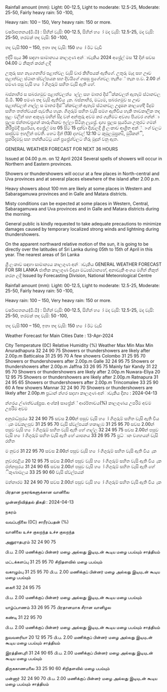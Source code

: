 Rainfall amount (mm): Light: 00-12.5, Light to moderate: 12.5-25, Moderate: 25-50, Fairly heavy rain: 50 -100,

Heavy rain: 100 – 150, Very heavy rain: 150 or more.

වර්ෂාපතනය(මි.මී) : සිහින් වැසි: 00-12.5, සිහින් හ ෝ මද වැසි: 12.5-25, මද වැසි: 25-50, තරමක් තද වැසි: 50 -100,

තද වැසි:100 – 150, ඉතා තද වැසි: 150 හ ෝ ඊට වැඩි

ඉදිරි පැය 36 සඳහා සාමාන්‍යය කාලගුණ අන්‍ාවැකිය 2024 අප්‍රේල් මස 12 දින්‍ සවස 04.00 ට නිකුත් කරන්‍ ලදි

උතුරු සහ නැගෙනහිර පළාත්වල වැසි වාර කිහිපයක් ඇතිගේ. උතුරු මැද සහ ඌව පළාත්වල ස්ථාන ස්වල්පයක සහ දිවයිගේ ගසසු ප්‍රගේශවල තැනිේ තැන ප.ව. 2.00 න් පමණ පසු වැසි හ ෝ ගිගුරුම් සහිත වැසි ඇති හේ.

බස්නාහිර ස සබරගමුව පළාත්වලත් ොල්ල සහ මාතර දිස්ික්කවලත් ඇතැම් ස්ථානවල මි.මී. 100 පමණ තද වැසි ඇතිවිය ැක. බස්නාහිර, මධ්‍යම, සබරගමුව ස ඌව පළාත්වලත් ගාල්ල ස මාතර දිස්ික්කවලත් ඇතැම් ස්ථානවල උදෑසන කාලහේදී මීදුම් සහිත තත්ත්වයක් පැවතිය හැක. ගිගුරුම් සහිත වැසි සමග ඇතිවිය හැකි තාවකාලික තද සුළං වලින් සහ අකුණු මඟින් සිදු වන්‍ අන්‍තුරු අවම කර ගැනීමට අවශ්‍ය පියවර ගන්න්‍ා ප්‍රලස ජන්‍තාවප්‍රගන් කාරුණිකව ඉල්ලා සිටිනු ලැප්‍රේ. දෘශ්‍ය ප්‍රලස සූර්යයා උතුරට ගමන් කිරීප්‍රම්දී සූර්යයා, අප්‍රේල් මස 05 සිට 15 දක්වා දින්‍වලදී ශ්‍රී ලංකාව ආශ්‍රිත අක්්ාංශ්‍ වලට සෘජුවම ඉහලින් පවතී. හෙට දින්‍ (13) දහවල් 12:10 ට කුමුලමුප්‍රන්‍යි, මුරිකන්ි, ප්‍රකරිදමඩු සහ තන්නියට්ටු යන්‍ ප්‍රප්‍රේශ්‍වලට හිරු මුදුන් වනු ඇත.

GENERAL WEATHER FORECAST FOR NEXT 36 HOURS

Issued at 04.00 p.m. on 12 April 2024 Several spells of showers will occur in Northern and Eastern provinces.

Showers or thundershowers will occur at a few places in North-central and Uva provinces and at several places elsewhere of the island after 2.00 p.m.

Heavy showers about 100 mm are likely at some places in Western and Sabaragamuwa provinces and in Galle and Matara districts.

Misty conditions can be expected at some places in Western, Central, Sabaragamuwa and Uva provinces and in Galle and Matara districts during the morning.

General public is kindly requested to take adequate precautions to minimize damages caused by temporary localized strong winds and lightning during thundershowers.

On the apparent northward relative motion of the sun, it is going to be directly over the latitudes of Sri Lanka during 05th to 15th of April in this year. The nearest areas of Sri Lanka

ශ්‍රී ලංකාව සඳහා සාමාන්‍යය කාලගුණ අන්‍ාවැකිය GENERAL WEATHER FORECAST FOR SRI LANKA ජාතික කාලගුණ විදයා මධ්‍යස්ථානහේ, අනාවැකි අංශය මගින් නිකුත් කරන ලදි Issued by Forecasting Division, National Meteorological Centre

Rainfall amount (mm): Light: 00-12.5, Light to moderate: 12.5-25, Moderate: 25-50, Fairly heavy rain: 50 -100,

Heavy rain: 100 – 150, Very heavy rain: 150 or more.

වර්ෂාපතනය(මි.මී) : සිහින් වැසි: 00-12.5, සිහින් හ ෝ මද වැසි: 12.5-25, මද වැසි: 25-50, තරමක් තද වැසි: 50 -100,

තද වැසි:100 – 150, ඉතා තද වැසි: 150 හ ෝ ඊට වැඩි

Weather Forecast for Main Cities Date : 13-Apr-2024

City Temperature (0C) Relative Humidity (%) Weather Max Min Max Min Anuradhapura 32 24 90 75 Showers or thundershowers are likely after 2.00p.m Batticaloa 31 25 95 70 A few showers Colombo 31 25 95 70 Showers or thundershowers after 2.00p.m Galle 32 24 95 75 Showers or thundershowers after 2.00p.m Jaffna 33 26 95 75 Mainly fair Kandy 31 22 95 70 Showers or thundershowers are likely after 2.00p.m Nuwara-Eliya 20 12 95 75 Showers or thundershowers are likely after 2.00p.m Ratnapura 31 24 95 65 Showers or thundershowers after 2.00p.m Trincomalee 33 25 90 60 A few showers Mannar 32 24 90 70 Showers or thundershowers are likely after 2.00p.m ප්‍රධාන්‍ න්‍ගර සදහා කාලගුණ අන්‍ාවැකිය දින්‍ය : 2024-04-13

න්‍ගරය උ්ණත්වය(ප්‍රස. අංශ්‍ක) සාප්‍රේක්් ආර්රතාවය(%) කාලගුණය උපරිම අවම උපරිම අවම

අනුරාධ්‍පුරය 32 24 90 75 සවස 2.00න් පසුව වැසි හ ෝ ගිගුරුම් සහිත වැසි ඇති විය ැක මඩකලපුව 31 25 95 70 වැසි ස්වල්පයක් හකාළඹ 31 25 95 70 සවස 2.00න් පසුව වැසි හ ෝ ගිගුරුම් සහිත වැසි ඇති හේ ගාල්ල 32 24 95 75 සවස 2.00න් පසුව වැසි හ ෝ ගිගුරුම් සහිත වැසි ඇති හේ යාපනය 33 26 95 75 ප්‍රධ්‍ාන වශහයන් වැසි රහිත

ම නුවර 31 22 95 70 සවස 2.00න් පසුව වැසි හ ෝ ගිගුරුම් සහිත වැසි ඇති විය ැක

නුවරඑළිය 20 12 95 75 සවස 2.00න් පසුව වැසි හ ෝ ගිගුරුම් සහිත වැසි ඇති විය ැක රත්නපුරය 31 24 90 65 සවස 2.00න් පසුව වැසි හ ෝ ගිගුරුම් සහිත වැසි ඇති හේ ිකුණාමලය 33 25 90 60 වැසි ස්වල්පයක්

මන්නාරම 32 24 90 70 සවස 2.00න් පසුව වැසි හ ෝ ගිගුරුම් සහිත වැසි ඇති විය ැක

பிரதான நகரங்களுக்கான வானிலை

முன்னறிவித்தல் திகதி : 2024-04-13

நகரம்

வவப்பநிலை (0C) சாரீரப்பதன் (%)

வானிலை உச்ச குலறந்த உச்ச குலறந்த

அனுராதபுரம் 32 24 90 75

பி.ப. 2.00 மணிக்குப் பின்னர் மழை அல்லது இடியுடன் கூடிய மழை பபய்யும் சாத்தியம்

மட்டக்களப்பு 31 25 95 70 சிறிதளவில் மழை பபய்யும்

வகாழும்பு 31 25 95 70 பி.ப. 2.00 மணிக்குப் பின்னர் மழை அல்லது இடியுடன் கூடிய மழை பபய்யும்

காைி 32 24 95 75

பி.ப. 2.00 மணிக்குப் பின்னர் மழை அல்லது இடியுடன் கூடிய மழை பபய்யும்

யாழ்ப்பாணம் 33 26 95 75 பிரதானமாக சீரான வானிழல

கண்டி 31 22 95 70

பி.ப. 2.00 மணிக்குப் பின்னர் மழை அல்லது இடியுடன் கூடிய மழை பபய்யும் சாத்தியம்

நுவவரைியா 20 12 95 75 பி.ப. 2.00 மணிக்குப் பின்னர் மழை அல்லது இடியுடன் கூடிய மழை பபய்யும் சாத்தியம்

இரத்தினபுரி 31 24 90 65 பி.ப. 2.00 மணிக்குப் பின்னர் மழை அல்லது இடியுடன் கூடிய மழை பபய்யும்

திருககாணமலை 33 25 90 60 சிறிதளவில் மழை பபய்யும்

மன்னார் 32 24 90 70 பி.ப. 2.00 மணிக்குப் பின்னர் மழை அல்லது இடியுடன் கூடிய மழை பபய்யும் சாத்தியம்